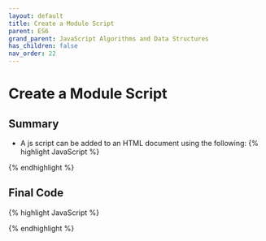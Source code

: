 ```yaml
---
layout: default
title: Create a Module Script
parent: ES6
grand_parent: JavaScript Algorithms and Data Structures
has_children: false
nav_order: 22
---
```

# Create a Module Script
## Summary
- A js script can be added to an HTML document using the following:
{% highlight JavaScript %}
<script type="module" src="filename.js"></script>
{% endhighlight %}

## Final Code

{% highlight JavaScript %}
<html>
  <body>
    <!-- Only change code below this line -->
    <script type="module" src="index.js"></script>
    <!-- Only change code above this line -->
  </body>
</html>
{% endhighlight %}